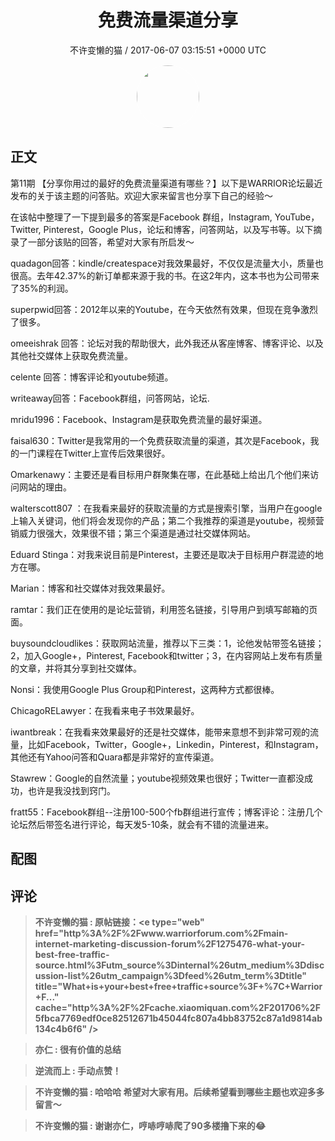 <h1 align="center">免费流量渠道分享</h1>
<p align="center">
    <a>不许变懒的猫 / 2017-06-07 03:15:51 &#43;0000 UTC</a>
</p>

<div align="center">
    <img src="https://images.zsxq.com/FifUgrwrlRjBklYMlIEHu1P4TYxb?e=1590940799&amp;token=kIxbL07-8jAj8w1n4s9zv64FuZZNEATmlU_Vm6zD:wBt0z7mEvMjrHLyQxIrucWWf9ic=" width="100" height="100" style="border:1px solid;border-radius:50%; color:#ffffff"/>
</div>

## 正文

<div>
  第11期   【分享你用过的最好的免费流量渠道有哪些？】以下是WARRIOR论坛最近发布的关于该主题的问答贴。欢迎大家来留言也分享下自己的经验～

在该帖中整理了一下提到最多的答案是Facebook 群组，Instagram, YouTube，Twitter, Pinterest，Google Plus，论坛和博客，问答网站，以及写书等。以下摘录了一部分该贴的回答，希望对大家有所启发～

quadagon回答：kindle/createspace对我效果最好，不仅仅是流量大小，质量也很高。去年42.37%的新订单都来源于我的书。在这2年内，这本书也为公司带来了35%的利润。

superpwid回答：2012年以来的Youtube，在今天依然有效果，但现在竞争激烈了很多。

omeeishrak 回答：论坛对我的帮助很大，此外我还从客座博客、博客评论、以及其他社交媒体上获取免费流量。

celente 回答：博客评论和youtube频道。

writeaway回答：Facebook群组，问答网站，论坛.

mridu1996：Facebook、Instagram是获取免费流量的最好渠道。

faisal630：Twitter是我常用的一个免费获取流量的渠道，其次是Facebook，我的一门课程在Twitter上宣传后效果很好。

Omarkenawy：主要还是看目标用户群聚集在哪，在此基础上给出几个他们来访问网站的理由。

walterscott807 ：在我看来最好的获取流量的方式是搜索引擎，当用户在google上输入关键词，他们将会发现你的产品；第二个我推荐的渠道是youtube，视频营销威力很强大，效果很不错；第三个渠道是通过社交媒体网站。

Eduard Stinga：对我来说目前是Pinterest，主要还是取决于目标用户群混迹的地方在哪。

Marian：博客和社交媒体对我效果最好。

ramtar：我们正在使用的是论坛营销，利用签名链接，引导用户到填写邮箱的页面。

buysoundcloudlikes：获取网站流量，推荐以下三类：1，论他发帖带签名链接；2，加入Google&#43;，Pinterest, Facebook和twitter；3，在内容网站上发布有质量的文章，并将其分享到社交媒体。 

Nonsi：我使用Google Plus Group和Pinterest，这两种方式都很棒。                              

ChicagoRELawyer：在我看来电子书效果最好。

iwantbreak：在我看来效果最好的还是社交媒体，能带来意想不到非常可观的流量，比如Facebook，Twitter，Google&#43;，Linkedin，Pinterest，和Instagram，其他还有Yahoo问答和Quara都是非常好的宣传渠道。

Stawrew：Google的自然流量；youtube视频效果也很好；Twitter一直都没成功，也许是我没找到窍门。

fratt55：Facebook群组--注册100-500个fb群组进行宣传；博客评论：注册几个论坛然后带签名进行评论，每天发5-10条，就会有不错的流量进来。
</div>

## 配图
<div class="image" align="center">

</div>

## 评论

<div align="left">
<div>

<blockquote >
<span> <strong>不许变懒的猫 : 原帖链接：&lt;e type=&#34;web&#34; href=&#34;http%3A%2F%2Fwww.warriorforum.com%2Fmain-internet-marketing-discussion-forum%2F1275476-what-your-best-free-traffic-source.html%3Futm_source%3Dinternal%26utm_medium%3Ddiscussion-list%26utm_campaign%3Dfeed%26utm_term%3Dtitle&#34; title=&#34;What&#43;is&#43;your&#43;best&#43;free&#43;traffic&#43;source%3F&#43;%7C&#43;Warrior&#43;F...&#34; cache=&#34;http%3A%2F%2Fcache.xiaomiquan.com%2F201706%2F5fbca7769edf0ce82512671b45044fc807a4bb83752c87a1d9814ab134c4b6f6&#34; /&gt; </strong></span>
</blockquote>

<blockquote >
<span> <strong>亦仁 : 很有价值的总结 </strong></span>
</blockquote>

<blockquote >
<span> <strong>逆流而上 : 手动点赞！ </strong></span>
</blockquote>

<blockquote >
<span> <strong>不许变懒的猫 : 哈哈哈 希望对大家有用。后续希望看到哪些主题也欢迎多多留言～ </strong></span>
</blockquote>

<blockquote >
<span> <strong>不许变懒的猫 : 谢谢亦仁，哼哧哼哧爬了90多楼撸下来的😂 </strong></span>
</blockquote>

</div>
</div>